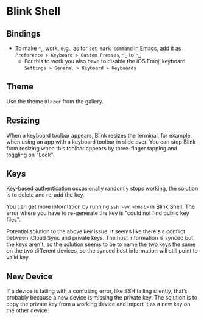 # Blink Shell

## Bindings

- To make `⌃␣` work, e.g., as for `set-mark-command` in Emacs, add it as `Preference > Keyboard > Custom Presses`, `⌃␣` to `⌃␣`
    - For this to work you also have to disable the iOS Emoji keyboard `Settings > General > Keyboard > Keyboards`

## Theme

Use the theme `Blazer` from the gallery.

## Resizing

When a keyboard toolbar appears, Blink resizes the terminal, for example, when using an app with a keyboard toolbar in slide over. You can stop Blink from resizing when this toolbar appears by three-finger tapping and toggling on "Lock".

## Keys

Key-based authentication occasionally randomly stops working, the solution is to delete and re-add the key.

You can get more information by running `ssh -vv <host>` in Blink Shell. The error where you have to re-generate the key is "could not find public key files".

Potential solution to the above key issue: It seems like there's a conflict between iCloud Sync and private keys. The host information is synced but the keys aren't, so the solution seems to be to name the two keys the same on the two different devices, so the synced host information will still point to valid key.

## New Device

If a device is failing with a confusing error, like SSH failing silently, that’s probably because a new device is missing the private key. The solution is to copy the private key from a working device and import it as a new key on the other device.
